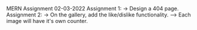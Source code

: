 MERN Assignment 02-03-2022
Assignment 1: -> Design a 404 page.
Assignment 2: -> On the gallery, add the like/dislike functionality. --> Each image will have it's own counter.
